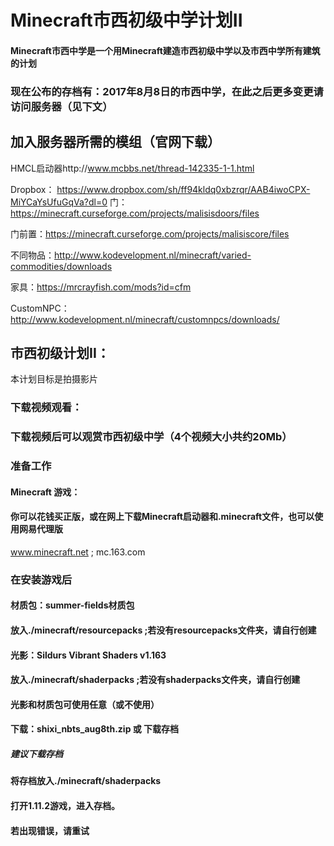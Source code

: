 # Minecraft市西初级中学计划II
#### Minecraft市西中学是一个用Minecraft建造市西初级中学以及市西中学所有建筑的计划
### 现在公布的存档有：2017年8月8日的市西中学，在此之后更多变更请访问服务器（见下文）
## 加入服务器所需的模组（官网下载）
HMCL启动器http://www.mcbbs.net/thread-142335-1-1.html

Dropbox： https://www.dropbox.com/sh/ff94kldq0xbzrqr/AAB4iwoCPX-MiYCaYsUfuGqVa?dl=0
门：https://minecraft.curseforge.com/projects/malisisdoors/files

门前置：https://minecraft.curseforge.com/projects/malisiscore/files

不同物品：http://www.kodevelopment.nl/minecraft/varied-commodities/downloads

家具：https://mrcrayfish.com/mods?id=cfm

CustomNPC：http://www.kodevelopment.nl/minecraft/customnpcs/downloads/
## 市西初级计划II：
本计划目标是拍摄影片
### 下载视频观看：
### 下载视频后可以观赏市西初级中学（4个视频大小共约20Mb）
### 准备工作
#### Minecraft 游戏：
#### 你可以花钱买正版，或在网上下载Minecraft启动器和.minecraft文件，也可以使用网易代理版
www.minecraft.net ; mc.163.com
### 在安装游戏后
#### 材质包：summer-fields材质包
#### 放入./minecraft/resourcepacks ;若没有resourcepacks文件夹，请自行创建
#### 光影：Sildurs Vibrant Shaders v1.163
#### 放入./minecraft/shaderpacks ;若没有shaderpacks文件夹，请自行创建
#### 光影和材质包可使用任意（或不使用）
#### 下载：shixi_nbts_aug8th.zip 或 下载存档
##### 建议下载存档
#### 将存档放入./minecraft/shaderpacks
#### 打开1.11.2游戏，进入存档。
#### 若出现错误，请重试
